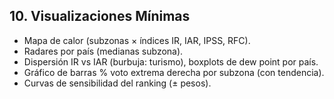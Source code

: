 ## 10. Visualizaciones Mínimas

*   Mapa de calor (subzonas × índices IR, IAR, IPSS, RFC).
*   Radares por país (medianas subzona).
*   Dispersión IR vs IAR (burbuja: turismo), boxplots de dew point por país.
*   Gráfico de barras % voto extrema derecha por subzona (con tendencia).
*   Curvas de sensibilidad del ranking (± pesos).



